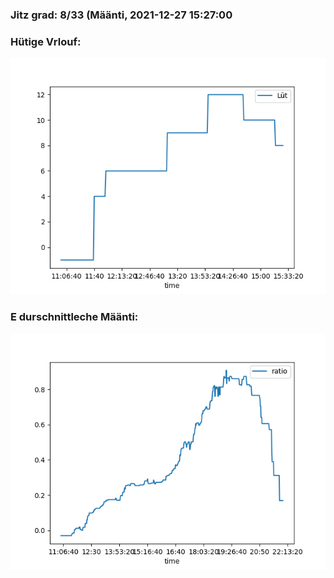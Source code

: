 ### Jitz grad: 8/33 (Määnti, 2021-12-27 15:27:00

### Hütige Vrlouf:
![Graph](Today.png)

### E durschnittleche Määnti:
![Graph](Määnti.png)